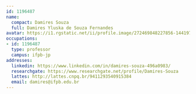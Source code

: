 ```yaml
---
id: 1196487
name:
  compact: Damires Souza
  full: Damires Yluska de Souza Fernandes
avatar: https://i1.rgstatic.net/ii/profile.image/272469848227856-1441973283071_Q128/Damires-Souza.jpg
occupations:
- id: 1196487
  type: professor
  campus: ifpb-jp
addresses:
  linkedin: https://www.linkedin.com/in/damires-souza-496a0983/
  researchgate: https://www.researchgate.net/profile/Damires-Souza
  lattes: http://lattes.cnpq.br/9411293540915384
  email: damires@ifpb.edu.br
---
```

